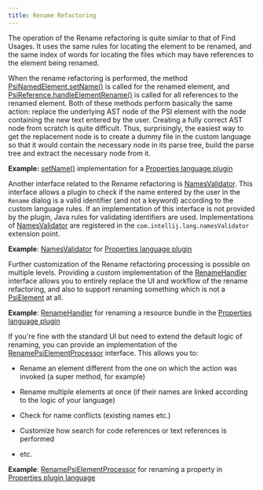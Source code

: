 ```yaml
---
title: Rename Refactoring
---
```



The operation of the Rename refactoring is quite similar to that of Find Usages.
It uses the same rules for locating the element to be renamed, and the same index of words for locating the files which may have references to the element being renamed.

When the rename refactoring is performed, the method
[PsiNamedElement.setName()](upsource:///platform/core-api/src/com/intellij/psi/PsiNamedElement.java)
is called for the renamed element, and
[PsiReference.handleElementRename()](upsource:///platform/core-api/src/com/intellij/psi/PsiReference.java)
is called for all references to the renamed element.
Both of these methods perform basically the same action: replace the underlying AST node of the PSI element with the node containing the new text entered by the user.
Creating a fully correct AST node from scratch is quite difficult.
Thus, surprisingly, the easiest way to get the replacement node is to create a dummy file in the custom language so that it would contain the necessary node in its parse tree, build the parse tree and extract the necessary node from it.

**Example:**
[setName()](upsource:///plugins/properties/properties-psi-impl/src/com/intellij/lang/properties/psi/impl/PropertyImpl.java)<!--#L58-->
implementation for a
[Properties language plugin](upsource:///plugins/properties)


Another interface related to the Rename refactoring is
[NamesValidator](upsource:///platform/lang-api/src/com/intellij/lang/refactoring/NamesValidator.java).
This interface allows a plugin to check if the name entered by the user in the `Rename` dialog is a valid identifier (and not a keyword) according to the custom language rules.
If an implementation of this interface is not provided by the plugin, Java rules for validating identifiers are used.
Implementations of
[NamesValidator](upsource:///platform/lang-api/src/com/intellij/lang/refactoring/NamesValidator.java)
are registered in the `com.intellij.lang.namesValidator` extension point.

**Example**:
[NamesValidator](upsource:///plugins/properties/src/com/intellij/lang/properties/PropertiesNamesValidator.java)
for
[Properties language plugin](upsource:///plugins/properties)


Further customization of the Rename refactoring processing is possible on multiple levels.
Providing a custom implementation of the
[RenameHandler](upsource:///platform/lang-api/src/com/intellij/refactoring/rename/RenameHandler.java)
interface allows you to entirely replace the UI and workflow of the rename refactoring, and also to support renaming something which is not a
[PsiElement](upsource:///platform/core-api/src/com/intellij/psi/PsiElement.java)
at all.

**Example**:
[RenameHandler](upsource:///plugins/properties/src/com/intellij/lang/properties/refactoring/rename/ResourceBundleFromEditorRenameHandler.java)
for renaming a resource bundle in the
[Properties language plugin](upsource:///plugins/properties)


If you're fine with the standard UI but need to extend the default logic of renaming, you can provide an implementation of the
[RenamePsiElementProcessor](upsource:///platform/lang-impl/src/com/intellij/refactoring/rename/RenamePsiElementProcessor.java)
interface.
This allows you to:

*  Rename an element different from the one on which the action was invoked (a super method, for example)

*  Rename multiple elements at once (if their names are linked according to the logic of your language)

*  Check for name conflicts (existing names etc.)

*  Customize how search for code references or text references is performed

*  etc.

**Example**:
[RenamePsiElementProcessor](upsource:///plugins/properties/src/com/intellij/lang/properties/refactoring/rename/RenamePropertyProcessor.java)
for renaming a property in
[Properties plugin language](upsource:///plugins/properties)
